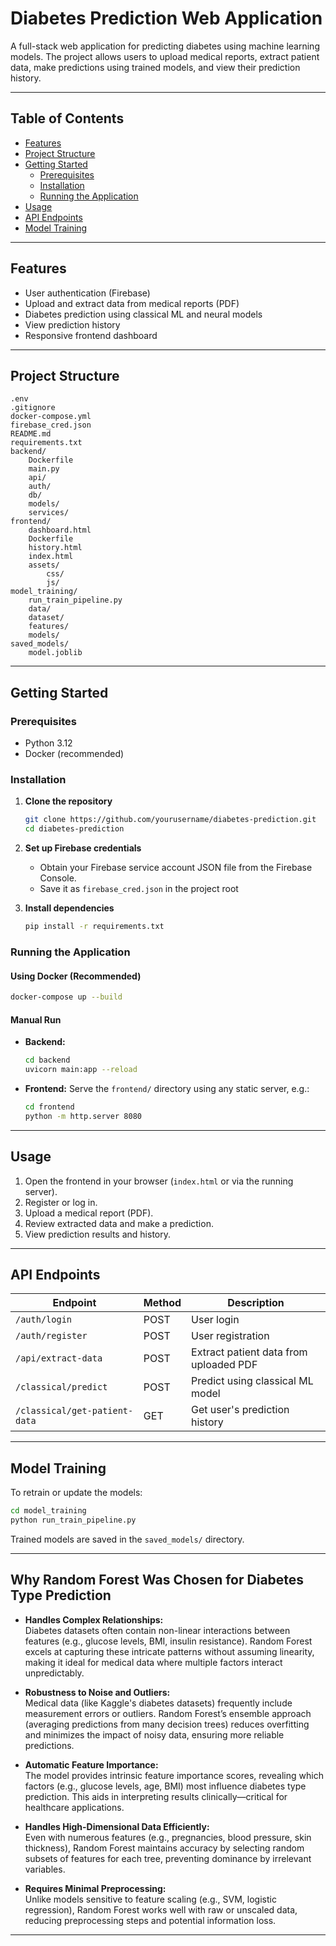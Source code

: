 # Diabetes Prediction Web Application

A full-stack web application for predicting diabetes using machine learning models. The project allows users to upload medical reports, extract patient data, make predictions using trained models, and view their prediction history.

---

## Table of Contents

- [Features](#features)
- [Project Structure](#project-structure)
- [Getting Started](#getting-started)
  - [Prerequisites](#prerequisites)
  - [Installation](#installation)
  - [Running the Application](#running-the-application)
- [Usage](#usage)
- [API Endpoints](#api-endpoints)
- [Model Training](#model-training)

---

## Features

- User authentication (Firebase)
- Upload and extract data from medical reports (PDF)
- Diabetes prediction using classical ML and neural models
- View prediction history
- Responsive frontend dashboard

---

## Project Structure

```
.env
.gitignore
docker-compose.yml
firebase_cred.json
README.md
requirements.txt
backend/
    Dockerfile
    main.py
    api/
    auth/
    db/
    models/
    services/
frontend/
    dashboard.html
    Dockerfile
    history.html
    index.html
    assets/
        css/
        js/
model_training/
    run_train_pipeline.py
    data/
    dataset/
    features/
    models/
saved_models/
    model.joblib
```

---

## Getting Started

### Prerequisites

- Python 3.12
- Docker (recommended)

### Installation

1. **Clone the repository**
    ```sh
    git clone https://github.com/yourusername/diabetes-prediction.git
    cd diabetes-prediction
    ```

2. **Set up Firebase credentials**
    - Obtain your Firebase service account JSON file from the Firebase Console.
    - Save it as `firebase_cred.json` in the project root

3. **Install dependencies**
    ```sh
    pip install -r requirements.txt
    ```

### Running the Application

#### Using Docker (Recommended)

```sh
docker-compose up --build
```

#### Manual Run

- **Backend:**
    ```sh
    cd backend
    uvicorn main:app --reload
    ```
- **Frontend:**
    Serve the `frontend/` directory using any static server, e.g.:
    ```sh
    cd frontend
    python -m http.server 8080
    ```

---

## Usage

1. Open the frontend in your browser (`index.html` or via the running server).
2. Register or log in.
3. Upload a medical report (PDF).
4. Review extracted data and make a prediction.
5. View prediction results and history.

---

## API Endpoints

| Endpoint                        | Method | Description                              |
|----------------------------------|--------|------------------------------------------|
| `/auth/login`                   | POST   | User login                               |
| `/auth/register`                | POST   | User registration                        |
| `/api/extract-data`             | POST   | Extract patient data from uploaded PDF    |
| `/classical/predict`            | POST   | Predict using classical ML model          |
| `/classical/get-patient-data`   | GET    | Get user's prediction history             |

---

## Model Training

To retrain or update the models:

```sh
cd model_training
python run_train_pipeline.py
```
Trained models are saved in the `saved_models/` directory.

---

## Why Random Forest Was Chosen for Diabetes Type Prediction

- **Handles Complex Relationships:**  
  Diabetes datasets often contain non-linear interactions between features (e.g., glucose levels, BMI, insulin resistance). Random Forest excels at capturing these intricate patterns without assuming linearity, making it ideal for medical data where multiple factors interact unpredictably.

- **Robustness to Noise and Outliers:**  
  Medical data (like Kaggle's diabetes datasets) frequently include measurement errors or outliers. Random Forest’s ensemble approach (averaging predictions from many decision trees) reduces overfitting and minimizes the impact of noisy data, ensuring more reliable predictions.

- **Automatic Feature Importance:**  
  The model provides intrinsic feature importance scores, revealing which factors (e.g., glucose levels, age, BMI) most influence diabetes type prediction. This aids in interpreting results clinically—critical for healthcare applications.

- **Handles High-Dimensional Data Efficiently:**  
  Even with numerous features (e.g., pregnancies, blood pressure, skin thickness), Random Forest maintains accuracy by selecting random subsets of features for each tree, preventing dominance by irrelevant variables.

- **Requires Minimal Preprocessing:**  
  Unlike models sensitive to feature scaling (e.g., SVM, logistic regression), Random Forest works well with raw or unscaled data, reducing preprocessing steps and potential information loss.

---

